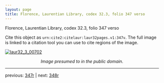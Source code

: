 ```yaml
---
layout: page
title: Florence, Laurentian Library, codex 32.3, folio 347 verso
---
```


Florence, Laurentian Library, codex 32.3, folio 347 verso

Cite this object as `urn:cite2:citelaur:laur32pages.v1:347v`.  The full image is linked to a citation tool you can use to cite regions of the image.

[![laur32_3_00702](http://www.homermultitext.org/iipsrv?IIIF=/project/homer/pyramidal/deepzoom/citelaur/laur32imgs/v1/laur32_3_00702.tif/full/800,/0/default.jpg)](http://www.homermultitext.org/ict2/?urn=urn:cite2:citelaur:laur32imgs.v1:laur32_3_00702) 

<p style="text-align: center; font-style: italic;">Image presumed to in the public domain.</p>

---

previous: [347r](../347r/) | next: [348r](../348r/)